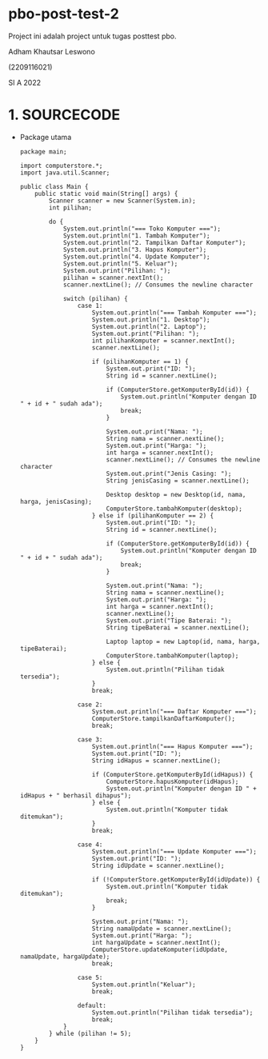 # pbo-post-test-2
Project ini adalah project untuk tugas posttest pbo.

Adham Khautsar Leswono

(2209116021)

SI A 2022

# 1. SOURCECODE
  - Package utama

        package main;
        
        import computerstore.*;
        import java.util.Scanner;
        
        public class Main {
            public static void main(String[] args) {
                Scanner scanner = new Scanner(System.in);
                int pilihan;
        
                do {
                    System.out.println("=== Toko Komputer ===");
                    System.out.println("1. Tambah Komputer");
                    System.out.println("2. Tampilkan Daftar Komputer");
                    System.out.println("3. Hapus Komputer");
                    System.out.println("4. Update Komputer");
                    System.out.println("5. Keluar");
                    System.out.print("Pilihan: ");
                    pilihan = scanner.nextInt();
                    scanner.nextLine(); // Consumes the newline character
        
                    switch (pilihan) {
                        case 1:
                            System.out.println("=== Tambah Komputer ===");
                            System.out.println("1. Desktop");
                            System.out.println("2. Laptop");
                            System.out.print("Pilihan: ");
                            int pilihanKomputer = scanner.nextInt();
                            scanner.nextLine();
        
                            if (pilihanKomputer == 1) {
                                System.out.print("ID: ");
                                String id = scanner.nextLine();
        
                                if (ComputerStore.getKomputerById(id)) {
                                    System.out.println("Komputer dengan ID " + id + " sudah ada");
                                    break;
                                }
        
                                System.out.print("Nama: ");
                                String nama = scanner.nextLine();
                                System.out.print("Harga: ");
                                int harga = scanner.nextInt();
                                scanner.nextLine(); // Consumes the newline character
                                System.out.print("Jenis Casing: ");
                                String jenisCasing = scanner.nextLine();
        
                                Desktop desktop = new Desktop(id, nama, harga, jenisCasing);
                                ComputerStore.tambahKomputer(desktop);
                            } else if (pilihanKomputer == 2) {
                                System.out.print("ID: ");
                                String id = scanner.nextLine();
        
                                if (ComputerStore.getKomputerById(id)) {
                                    System.out.println("Komputer dengan ID " + id + " sudah ada");
                                    break;
                                }
        
                                System.out.print("Nama: ");
                                String nama = scanner.nextLine();
                                System.out.print("Harga: ");
                                int harga = scanner.nextInt();
                                scanner.nextLine();
                                System.out.print("Tipe Baterai: ");
                                String tipeBaterai = scanner.nextLine();
        
                                Laptop laptop = new Laptop(id, nama, harga, tipeBaterai);
                                ComputerStore.tambahKomputer(laptop);
                            } else {
                                System.out.println("Pilihan tidak tersedia");
                            }
                            break;
        
                        case 2:
                            System.out.println("=== Daftar Komputer ===");
                            ComputerStore.tampilkanDaftarKomputer();
                            break;
        
                        case 3:
                            System.out.println("=== Hapus Komputer ===");
                            System.out.print("ID: ");
                            String idHapus = scanner.nextLine();
        
                            if (ComputerStore.getKomputerById(idHapus)) {
                                ComputerStore.hapusKomputer(idHapus);
                                System.out.println("Komputer dengan ID " + idHapus + " berhasil dihapus");
                            } else {
                                System.out.println("Komputer tidak ditemukan");
                            }
                            break;
        
                        case 4:
                            System.out.println("=== Update Komputer ===");
                            System.out.print("ID: ");
                            String idUpdate = scanner.nextLine();
        
                            if (!ComputerStore.getKomputerById(idUpdate)) {
                                System.out.println("Komputer tidak ditemukan");
                                break;
                            }
        
                            System.out.print("Nama: ");
                            String namaUpdate = scanner.nextLine();
                            System.out.print("Harga: ");
                            int hargaUpdate = scanner.nextInt();
                            ComputerStore.updateKomputer(idUpdate, namaUpdate, hargaUpdate);
                            break;
        
                        case 5:
                            System.out.println("Keluar");
                            break;
        
                        default:
                            System.out.println("Pilihan tidak tersedia");
                            break;
                    }
                } while (pilihan != 5);
            }
        }
